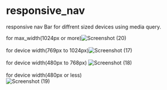 # responsive_nav
responsive nav Bar for diffrent sized devices using media query.

for max_width(1024px or more)![Screenshot (20)](https://user-images.githubusercontent.com/91521477/184545877-19579a2d-9867-46bb-813b-518e34031eef.png)
<br />
<br />for device width(769px to 1024px)![Screenshot (17)](https://user-images.githubusercontent.com/91521477/184545937-cf7be8c7-6196-482c-8f44-ab701221e291.png)
<br />
<br />for device width(480px to 768px) ![Screenshot (18)](https://user-images.githubusercontent.com/91521477/184546032-8505f5ed-7a41-4a27-aab8-8a5c48a18851.png)
<br/>
<br />for device width(480px or less)<br />
![Screenshot (19)](https://user-images.githubusercontent.com/91521477/184546063-77d560c8-5bfa-4b3b-814e-eead5ee874c8.png)
